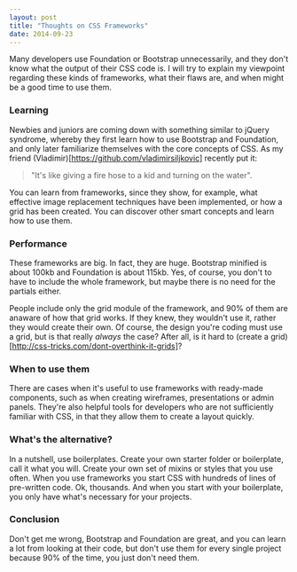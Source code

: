 ```yaml
---
layout: post
title: "Thoughts on CSS Frameworks"
date: 2014-09-23
---
```

Many developers use Foundation or Bootstrap unnecessarily, and they don't know what the output of their CSS code is. I will try to explain my viewpoint regarding these kinds of frameworks, what their flaws are, and when might be a good time to use them.

### Learning
Newbies and juniors are coming down with something similar to jQuery syndrome, whereby they first learn how to use Bootstrap and Foundation, and only later familiarize themselves with the core concepts of CSS. As my friend (Vladimir)[https://github.com/vladimirsiljkovic] recently put it:
> "It's like giving a fire hose to a kid and turning on the water".

You can learn from frameworks, since they show, for example, what effective image replacement techniques have been implemented, or how a grid has been created. You can discover other smart concepts and learn how to use them.

### Performance
These frameworks are big. In fact, they are huge. Bootstrap minified is about 100kb and Foundation is about 115kb. Yes, of course, you don't to have to include the whole framework, but maybe there is no need for the partials either.

People include only the grid module of the framework, and 90% of them are anaware of how that grid works. If they knew, they wouldn't use it, rather they would create their own. Of course, the design you're coding must use a grid, but is that really *always* the case? After all, is it hard to (create a grid)[http://css-tricks.com/dont-overthink-it-grids]?

### When to use them
There are cases when it's useful to use frameworks with ready-made components, such as when creating wireframes, presentations or admin panels. They're also helpful tools for developers who are not sufficiently familiar with CSS, in that they allow them to create a layout quickly.

### What's the alternative?
In a nutshell, use boilerplates. Create your own starter folder or boilerplate, call it what you will. Create your own set of mixins or styles that you use often. When you use frameworks you start CSS with hundreds of lines of pre-written code. Ok, thousands. And when you start with your boilerplate, you only have what's necessary for your projects.

### Conclusion
Don't get me wrong, Bootstrap and Foundation are great, and you can learn a lot from looking at their code, but don't use them for every single project because 90% of the time, you just don't need them.
